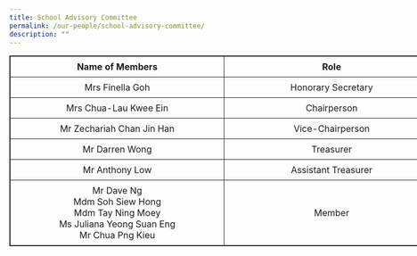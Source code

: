 ```yaml
---
title: School Advisory Committee
permalink: /our-people/school-advisory-committee/
description: ""
---
```

<table style="border: 1px solid rgb(42, 42, 42); width: 773px;">
<tbody class="" style="margin: 0px; outline: 0px; padding: 0px;">
<tr>
<td width="386" style="padding: 8px; text-align: center; vertical-align: middle; border: 1px solid rgb(42, 42, 42);"><b>Name of Members</b></td>
<td width="386" style="padding: 8px; text-align: center; vertical-align: middle; border: 1px solid rgb(42, 42, 42);"><b>Role</b></td>
</tr>
<tr>
<td width="386" style="padding: 8px; text-align: center; vertical-align: middle; border: 1px solid rgb(42, 42, 42);">Mrs Finella Goh</td>
<td width="386" style="padding: 8px; text-align: center; vertical-align: middle; border: 1px solid rgb(42, 42, 42);">Honorary Secretary</td>
</tr>
<tr>
<td width="386" style="padding: 8px; text-align: center; vertical-align: middle; border: 1px solid rgb(42, 42, 42);">Mrs Chua-Lau Kwee Ein</td>
<td width="386" style="padding: 8px; text-align: center; vertical-align: middle; border: 1px solid rgb(42, 42, 42);">Chairperson</td>
</tr>
<tr>
<td width="386" style="padding: 8px; text-align: center; vertical-align: middle; border: 1px solid rgb(42, 42, 42);">Mr Zechariah Chan Jin Han</td>
<td width="386" style="padding: 8px; text-align: center; vertical-align: middle; border: 1px solid rgb(42, 42, 42);">Vice-Chairperson</td>
</tr>
<tr>
<td width="386" style="padding: 8px; text-align: center; vertical-align: middle; border: 1px solid rgb(42, 42, 42);">Mr Darren Wong</td>
<td width="386" style="padding: 8px; text-align: center; vertical-align: middle; border: 1px solid rgb(42, 42, 42);">Treasurer</td>
</tr>
<tr>
<td width="386" style="padding: 8px; text-align: center; vertical-align: middle; border: 1px solid rgb(42, 42, 42);">Mr Anthony Low</td>
<td width="386" style="padding: 8px; text-align: center; vertical-align: middle; border: 1px solid rgb(42, 42, 42);">Assistant Treasurer</td>
</tr>
<tr>
<td width="386" style="padding: 8px; text-align: center; vertical-align: middle; border: 1px solid rgb(42, 42, 42);">Mr Dave Ng<br>Mdm Soh Siew Hong<br>Mdm Tay Ning Moey<br>Ms Juliana Yeong Suan Eng<br>Mr Chua Png Kieu<br></td>
<td width="386" style="padding: 8px; text-align: center; vertical-align: middle; border: 1px solid rgb(42, 42, 42);">Member</td>
</tr>
</tbody>
</table>